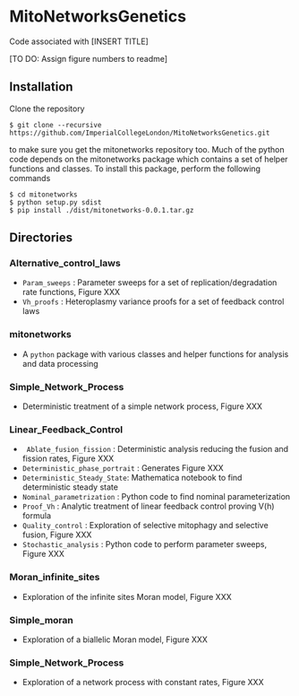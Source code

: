 # MitoNetworksGenetics

Code associated with [INSERT TITLE] 

[TO DO: Assign figure numbers to readme]

## Installation

Clone the repository

```
$ git clone --recursive https://github.com/ImperialCollegeLondon/MitoNetworksGenetics.git
```

to make sure you get the mitonetworks repository too. Much of the python code depends on the mitonetworks package which contains a set of helper functions and classes. To install this package, perform the following commands

```
$ cd mitonetworks
$ python setup.py sdist 
$ pip install ./dist/mitonetworks-0.0.1.tar.gz
```

## Directories

### Alternative_control_laws

- `Param_sweeps` : Parameter sweeps for a set of replication/degradation rate functions, Figure XXX
- `Vh_proofs` : Heteroplasmy variance proofs for a set of feedback control laws

### mitonetworks

- A `python` package with various classes and helper functions for analysis and data processing

### Simple_Network_Process

- Deterministic treatment of a simple network process, Figure XXX

### Linear_Feedback_Control

- ` Ablate_fusion_fission` : Deterministic analysis reducing the fusion and fission rates, Figure XXX
- `Deterministic_phase_portrait` : Generates Figure XXX
- `Deterministic_Steady_State`: Mathematica notebook to find deterministic steady state
- `Nominal_parametrization` : Python code to find nominal parameterization 
- `Proof_Vh` : Analytic treatment of linear feedback control proving V(h) formula 
- `Quality_control` : Exploration of selective mitophagy and selective fusion, Figure XXX
- `Stochastic_analysis` : Python code to perform parameter sweeps, Figure XXX

 ### Moran_infinite_sites

 - Exploration of the infinite sites Moran model, Figure XXX

 ### Simple_moran

 - Exploration of a biallelic Moran model, Figure XXX

 ### Simple_Network_Process

 - Exploration of a network process with constant rates, Figure XXX
